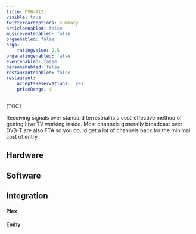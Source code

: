 ```yaml
---
title: DVB-T(2)
visible: true
twittercardoptions: summary
articleenabled: false
musiceventenabled: false
orgaenabled: false
orga:
    ratingValue: 2.5
orgaratingenabled: false
eventenabled: false
personenabled: false
restaurantenabled: false
restaurant:
    acceptsReservations: 'yes'
    priceRange: $
---
```


[TOC]

Receiving signals over standard terrestrial is a cost-effective method of getting Live TV working inside. Most channels generally broadcast over DVB-T are also FTA so you could get a lot of channels back for the minimal cost of entry

## Hardware

## Software

## Integration

#### Plex

#### Emby